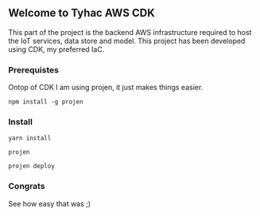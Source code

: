## Welcome to Tyhac AWS CDK

This part of the project is the backend AWS infrastructure required to host the IoT services, data store and model. This project has been developed using CDK, my preferred IaC. 

### Prerequistes

Ontop of CDK I am using projen, it just makes things easier.

```
npm install -g projen
```

### Install

```
yarn install
```

```
projen
```

```
projen deploy
```

### Congrats

See how easy that was ;)